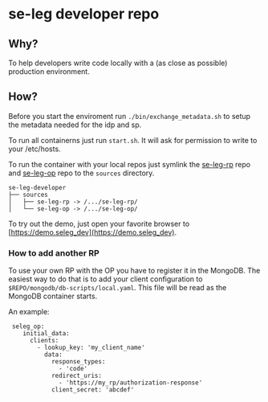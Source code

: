 # se-leg developer repo

## Why?

To help developers write code locally with a (as close as possible) production environment.

## How?
Before you start the enviroment run `./bin/exchange_metadata.sh` to setup the metadata needed for the idp and sp.

To run all containerns just run `start.sh`. It will ask for permission to write to your /etc/hosts.

To run the container with your local repos just symlink the [se-leg-rp](https://github.com/SUNET/se-leg-rp/) repo and [se-leg-op](https://github.com/SUNET/se-leg-op/) repo to the `sources` directory.


    se-leg-developer
    ├── sources
    │   ├── se-leg-rp -> /.../se-leg-rp/
    │   └── se-leg-op -> /.../se-leg-op/

To try out the demo, just open your favorite browser to [https://demo.seleg_dev](https://demo.seleg_dev).

### How to add another RP

To use your own RP with the OP you have to register it in the MongoDB. The easiest way to do that is to add your client configuration to `$REPO/mongodb/db-scripts/local.yaml`. This file will be read as the MongoDB container starts.

An example:
```
 seleg_op:
    initial_data:
      clients:
        - lookup_key: 'my_client_name'
          data:
            response_types:
              - 'code'
            redirect_uris:
              - 'https://my_rp/authorization-response'
            client_secret: 'abcdef'

```

